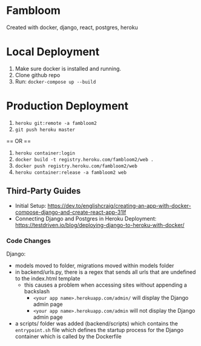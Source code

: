 # Fambloom
Created with docker, django, react, postgres, heroku


# Local Deployment  
  1) Make sure docker is installed and running.
  2) Clone github repo  
  3) Run: `docker-compose up --build`  

# Production Deployment  
  1) `heroku git:remote -a fambloom2`
  2) `git push heroku master`

   == OR ==
  1) `heroku container:login`
  2) `docker build -t registry.heroku.com/fambloom2/web .`
  3) `docker push registry.heroku.com/fambloom2/web`
  4) `heroku container:release -a fambloom2 web`

## Third-Party Guides  
- Initial Setup: https://dev.to/englishcraig/creating-an-app-with-docker-compose-django-and-create-react-app-31lf  
- Connecting Django and Postgres in Heroku Deployment: https://testdriven.io/blog/deploying-django-to-heroku-with-docker/  

###  Code Changes  
  Django:  
  - models moved to folder, migrations moved within models folder  
  - in backend/urls.py, there is a regex that sends all urls that are undefined to the index.html template  
    - this causes a problem when accessing sites without appending a backslash  
      - `<your app name>.herokuapp.com/admin/` will display the Django admin page  
      - `<your app name>.herokuapp.com/admin` will not display the Django admin page  
  - a scripts/ folder was added (backend/scripts) which contains the `entrypoint.sh` file which defines the startup process for the Django container which is called by the Dockerfile  
